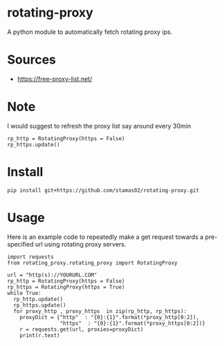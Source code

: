 # rotating-proxy
A python module to automatically fetch rotating proxy ips.

# Sources
- https://free-proxy-list.net/

# Note
I would suggest to refresh the proxy list say around every 30min

```
rp_http = RotatingProxy(https = False)
rp_https.update()
```

# Install
```
pip install git+https://github.com/stamas02/rotating-proxy.git
```

# Usage
Here is an example code to repeatedly make a get request towards a pre-specified url 
using rotating proxy servers. 
```
import requests
from rotating_proxy.rotating_proxy import RotatingProxy

url = "http(s)://YOURURL.COM"
rp_http = RotatingProxy(https = False)
rp_https = RotatingProxy(https = True)
while True:
  rp_http.update()
  rp_https.update()
  for proxy_http , proxy_https  in zip(rp_http, rp_https):
    proxyDict = {"http"  : "{0}:{1}".format(*proxy_http[0:2]),
                 "https"  : "{0}:{1}".format(*proxy_https[0:2])}
    r = requests.get(url, proxies=proxyDict)
    print(r.text)
```
